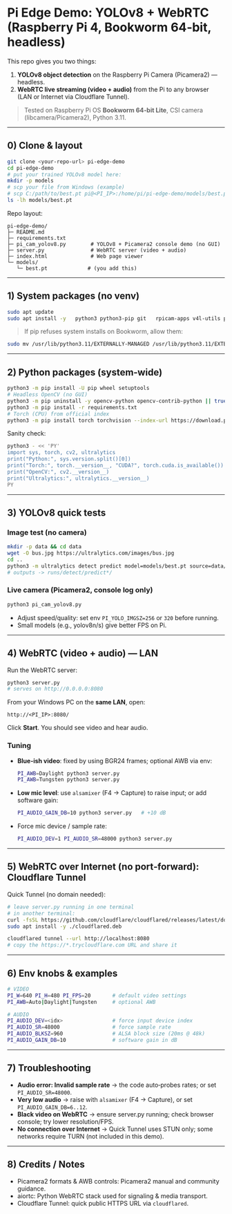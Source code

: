 # Pi Edge Demo: YOLOv8 + WebRTC (Raspberry Pi 4, Bookworm 64‑bit, headless)

This repo gives you two things:

1) **YOLOv8 object detection** on the Raspberry Pi Camera (Picamera2) — headless.
2) **WebRTC live streaming (video + audio)** from the Pi to any browser (LAN or Internet via Cloudflare Tunnel).

> Tested on Raspberry Pi OS **Bookworm 64‑bit Lite**, CSI camera (libcamera/Picamera2), Python 3.11.

---

## 0) Clone & layout

```bash
git clone <your-repo-url> pi-edge-demo
cd pi-edge-demo
# put your trained YOLOv8 model here:
mkdir -p models
# scp your file from Windows (example)
# scp C:/path/to/best.pt pi@<PI_IP>:/home/pi/pi-edge-demo/models/best.pt
ls -lh models/best.pt
```

Repo layout:

```
pi-edge-demo/
├─ README.md
├─ requirements.txt
├─ pi_cam_yolov8.py        # YOLOv8 + Picamera2 console demo (no GUI)
├─ server.py               # WebRTC server (video + audio)
├─ index.html              # Web page viewer
└─ models/
   └─ best.pt             # (you add this)
```

---

## 1) System packages (no venv)

```bash
sudo apt update
sudo apt install -y   python3 python3-pip git   rpicam-apps v4l-utils python3-picamera2 python3-simplejpeg   libatlas-base-dev libopenblas-dev libjpeg-dev libpng-dev   libavcodec-dev libavformat-dev libswscale-dev   portaudio19-dev
```

> If pip refuses system installs on Bookworm, allow them:
```bash
sudo mv /usr/lib/python3.11/EXTERNALLY-MANAGED /usr/lib/python3.11/EXTERNALLY-MANAGED.old || true
```

---

## 2) Python packages (system‑wide)

```bash
python3 -m pip install -U pip wheel setuptools
# Headless OpenCV (no GUI)
python3 -m pip uninstall -y opencv-python opencv-contrib-python || true
python3 -m pip install -r requirements.txt
# Torch (CPU) from official index
python3 -m pip install torch torchvision --index-url https://download.pytorch.org/whl/cpu
```

Sanity check:
```bash
python3 - << 'PY'
import sys, torch, cv2, ultralytics
print("Python:", sys.version.split()[0])
print("Torch:", torch.__version__, "CUDA?", torch.cuda.is_available())
print("OpenCV:", cv2.__version__)
print("Ultralytics:", ultralytics.__version__)
PY
```

---

## 3) YOLOv8 quick tests

### Image test (no camera)
```bash
mkdir -p data && cd data
wget -O bus.jpg https://ultralytics.com/images/bus.jpg
cd ..
python3 -m ultralytics detect predict model=models/best.pt source=data/bus.jpg imgsz=320 conf=0.25 show=False save=True
# outputs -> runs/detect/predict*/
```

### Live camera (Picamera2, console log only)
```bash
python3 pi_cam_yolov8.py
```
- Adjust speed/quality: set env `PI_YOLO_IMGSZ=256` or `320` before running.
- Small models (e.g., yolov8n/s) give better FPS on Pi.

---

## 4) WebRTC (video + audio) — LAN

Run the WebRTC server:
```bash
python3 server.py
# serves on http://0.0.0.0:8080
```

From your Windows PC on the **same LAN**, open:
```
http://<PI_IP>:8080/
```
Click **Start**. You should see video and hear audio.

### Tuning
- **Blue-ish video**: fixed by using BGR24 frames; optional AWB via env:
  ```bash
  PI_AWB=Daylight python3 server.py
  PI_AWB=Tungsten python3 server.py
  ```
- **Low mic level**: use `alsamixer` (F4 → Capture) to raise input; or add software gain:
  ```bash
  PI_AUDIO_GAIN_DB=10 python3 server.py   # +10 dB
  ```
- Force mic device / sample rate:
  ```bash
  PI_AUDIO_DEV=1 PI_AUDIO_SR=48000 python3 server.py
  ```

---

## 5) WebRTC over Internet (no port‑forward): Cloudflare Tunnel

Quick Tunnel (no domain needed):
```bash
# leave server.py running in one terminal
# in another terminal:
curl -fsSL https://github.com/cloudflare/cloudflared/releases/latest/download/cloudflared-linux-arm64.deb -o cloudflared.deb
sudo apt install -y ./cloudflared.deb

cloudflared tunnel --url http://localhost:8080
# copy the https://*.trycloudflare.com URL and share it
```

---

## 6) Env knobs & examples

```bash
# VIDEO
PI_W=640 PI_H=480 PI_FPS=20       # default video settings
PI_AWB=Auto|Daylight|Tungsten     # optional AWB

# AUDIO
PI_AUDIO_DEV=<idx>                # force input device index
PI_AUDIO_SR=48000                 # force sample rate
PI_AUDIO_BLKSZ=960                # ALSA block size (20ms @ 48k)
PI_AUDIO_GAIN_DB=10               # software gain in dB
```

---

## 7) Troubleshooting

- **Audio error: Invalid sample rate** → the code auto‑probes rates; or set `PI_AUDIO_SR=48000`.
- **Very low audio** → raise with `alsamixer` (F4 → Capture), or set `PI_AUDIO_GAIN_DB=6..12`.
- **Black video on WebRTC** → ensure server.py running; check browser console; try lower resolution/FPS.
- **No connection over Internet** → Quick Tunnel uses STUN only; some networks require TURN (not included in this demo).

---

## 8) Credits / Notes
- Picamera2 formats & AWB controls: Picamera2 manual and community guidance.
- aiortc: Python WebRTC stack used for signaling & media transport.
- Cloudflare Tunnel: quick public HTTPS URL via `cloudflared`.
